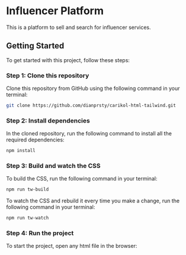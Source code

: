 # Influencer Platform

This is a platform to sell and search for influencer services.

## Getting Started


To get started with this project, follow these steps:

### Step 1: Clone this repository
Clone this repository from GitHub using the following command in your terminal:

```bash
git clone https://github.com/dianprsty/carikol-html-tailwind.git
```

### Step 2: Install dependencies

In the cloned repository, run the following command to install all the required dependencies:

```bash
npm install
```


### Step 3: Build and watch the CSS

To build the CSS, run the following command in your terminal:

```bash
npm run tw-build
```

To watch the CSS and rebuild it every time you make a change, run the following command in your terminal:

```bash
npm run tw-watch
```

### Step 4: Run the project

To start the project, open any html file in the browser:


